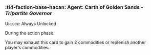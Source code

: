 ### :ti4-faction-base-hacan: **Agent**: Carth of Golden Sands - _Tripartite Governor_

<span style="font-variant:small-caps;">Unlock</span>: Always Unlocked

During the action phase:

You may exhaust this card to gain 2 commodities or replenish another player's commodities.
